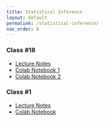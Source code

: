 ```yaml
---
title: Statistical Inference
layout: default
permalink: /statistical-inference/
nav_order: 8
---
```


### **Class #18**
- [Lecture Notes](https://daffodil-brand-804.notion.site/Class-18-10f52d8e3f6d8033ae7af68240d33437)
- [Colab Notebook 1](https://github.com/pharringtonp19/business-analytics/blob/main/notebooks/partially_applying_functions.ipynb)
- [Colab Notebook 2](https://github.com/pharringtonp19/business-analytics/blob/main/notebooks/si_zero.ipynb)

### **Class #1**
- [Lecture Notes](https://daffodil-brand-804.notion.site/Class-19-12a52d8e3f6d806da0e6c4ec8ed19236?pvs=4)
- [Colab Notebook](https://github.com/pharringtonp19/business-analytics/blob/main/notebooks/distributions_two.ipynb)

<!-- ### **Class #19**
- [Lecture Notes](https://daffodil-brand-804.notion.site/Class-18-10f52d8e3f6d8033ae7af68240d33437)
- [Colab Notebook 1](https://github.com/pharringtonp19/business-analytics/blob/main/notebooks/partially_applying_functions.ipynb)
- [Colab Notebook 2](https://github.com/pharringtonp19/business-analytics/blob/main/notebooks/si_zero.ipynb) -->
